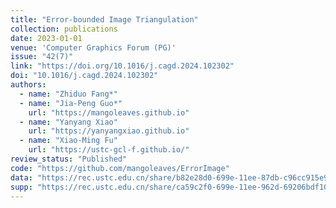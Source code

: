 ```yaml
---
title: "Error-bounded Image Triangulation"
collection: publications
date: 2023-01-01
venue: 'Computer Graphics Forum (PG)'
issue: "42(7)"
link: "https://doi.org/10.1016/j.cagd.2024.102302"
doi: "10.1016/j.cagd.2024.102302"
authors: 
  - name: "Zhiduo Fang*"
  - name: "Jia-Peng Guo*"
    url: "https://mangoleaves.github.io"
  - name: "Yanyang Xiao"
    url: "https://yanyangxiao.github.io"
  - name: "Xiao-Ming Fu"
    url: "https://ustc-gcl-f.github.io/"
review_status: "Published"
code: "https://github.com/mangoleaves/ErrorImage"
data: "https://rec.ustc.edu.cn/share/b82e28d0-699e-11ee-87db-c96cc915e9e1"
supp: "https://rec.ustc.edu.cn/share/ca59c2f0-699e-11ee-962d-69206bdf106f"
---
```

